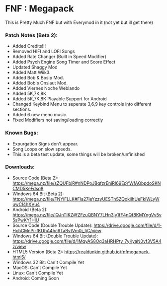 # FNF : Megapack
This is Pretty Much FNF but with Everymod in it (not yet but ill get there)

### Patch Notes (Beta 2):
- Added Credits!!!
- Removed HIFI and LOFI Songs
- Added Rate Changer (Built in Speed Modifier)
- Added Psych Engine Song Timer and Score Effect
- Updated Shaggy Mod
- Added Matt Wiik3.
- Added Bob & Bosip Mod.
- Added Bob's Onslaut Mod.
- Added Viernes Noche Webiando
- Added 5K,7K,8K
- Added 5K,7K,8K Playable Support for Android
- Changed Keybind Menu to seperate 3,6,9 key controls into different sections.
- Added 6 new menu music.
- Fixed Modifiers not saving/loading correctly

### Known Bugs:
- Expurgation Signs don't appear.
- Song Loops on slow speeds.
- This is a beta test update, some things will be broken/unfinished 

### Downloads:
- Source Code (Beta 2):
https://mega.nz/file/sZQUFbjR#nNDPoJBqfzrEniRI69EpYWfAQbpdoSKNCMD5KeFdsq8
- Windows 64 Bit (Beta 2):
https://mega.nz/file/FNYiFLLK#Fla27IeYzzyUESThSZQokilhUeFkiWLyWuwCI4hXVu4
- Android (Beta 2):
https://mega.nz/file/lQJnTIKZ#fZFzuQBNY7LHn3Iy1fF4nQf8KMYngVv5v5sPwKY1HlU
- Source Code (Double Trouble Update):
https://drive.google.com/file/d/1-HchCMnPi-fKUhA4hc9TaBvtVm0i_tjC/view
- Windows 64 Bit (Double Trouble Update):
https://drive.google.com/file/d/1MqyAS8Oq3aHRHPty_7yKyaN0vf3V5A4z/view
- HTML5 Version (Beta 2):
https://realdunkin.github.io/fnfmegapack-html5/
- Windows 32 Bit: Can't Compile Yet
- MacOS: Can't Compile Yet
- Linux: Can't Compile Yet
- Android: Coming Soon